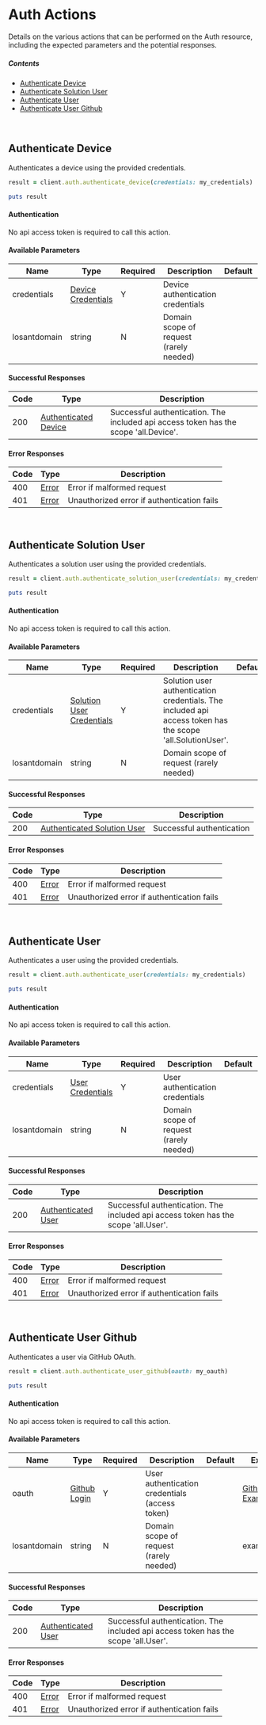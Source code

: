 # Auth Actions

Details on the various actions that can be performed on the
Auth resource, including the expected
parameters and the potential responses.

##### Contents

*   [Authenticate Device](#authenticate-device)
*   [Authenticate Solution User](#authenticate-solution-user)
*   [Authenticate User](#authenticate-user)
*   [Authenticate User Github](#authenticate-user-github)

<br/>

## Authenticate Device

Authenticates a device using the provided credentials.

```ruby
result = client.auth.authenticate_device(credentials: my_credentials)

puts result
```

#### Authentication
No api access token is required to call this action.

#### Available Parameters

| Name | Type | Required | Description | Default | Example |
| ---- | ---- | -------- | ----------- | ------- | ------- |
| credentials | [Device Credentials](_schemas.md#device-credentials) | Y | Device authentication credentials |  | [Device Credentials Example](_schemas.md#device-credentials-example) |
| losantdomain | string | N | Domain scope of request (rarely needed) |  | example.com |

#### Successful Responses

| Code | Type | Description |
| ---- | ---- | ----------- |
| 200 | [Authenticated Device](_schemas.md#authenticated-device) | Successful authentication. The included api access token has the scope &#x27;all.Device&#x27;. |

#### Error Responses

| Code | Type | Description |
| ---- | ---- | ----------- |
| 400 | [Error](_schemas.md#error) | Error if malformed request |
| 401 | [Error](_schemas.md#error) | Unauthorized error if authentication fails |

<br/>

## Authenticate Solution User

Authenticates a solution user using the provided credentials.

```ruby
result = client.auth.authenticate_solution_user(credentials: my_credentials)

puts result
```

#### Authentication
No api access token is required to call this action.

#### Available Parameters

| Name | Type | Required | Description | Default | Example |
| ---- | ---- | -------- | ----------- | ------- | ------- |
| credentials | [Solution User Credentials](_schemas.md#solution-user-credentials) | Y | Solution user authentication credentials. The included api access token has the scope &#x27;all.SolutionUser&#x27;. |  | [Solution User Credentials Example](_schemas.md#solution-user-credentials-example) |
| losantdomain | string | N | Domain scope of request (rarely needed) |  | example.com |

#### Successful Responses

| Code | Type | Description |
| ---- | ---- | ----------- |
| 200 | [Authenticated Solution User](_schemas.md#authenticated-solution-user) | Successful authentication |

#### Error Responses

| Code | Type | Description |
| ---- | ---- | ----------- |
| 400 | [Error](_schemas.md#error) | Error if malformed request |
| 401 | [Error](_schemas.md#error) | Unauthorized error if authentication fails |

<br/>

## Authenticate User

Authenticates a user using the provided credentials.

```ruby
result = client.auth.authenticate_user(credentials: my_credentials)

puts result
```

#### Authentication
No api access token is required to call this action.

#### Available Parameters

| Name | Type | Required | Description | Default | Example |
| ---- | ---- | -------- | ----------- | ------- | ------- |
| credentials | [User Credentials](_schemas.md#user-credentials) | Y | User authentication credentials |  | [User Credentials Example](_schemas.md#user-credentials-example) |
| losantdomain | string | N | Domain scope of request (rarely needed) |  | example.com |

#### Successful Responses

| Code | Type | Description |
| ---- | ---- | ----------- |
| 200 | [Authenticated User](_schemas.md#authenticated-user) | Successful authentication. The included api access token has the scope &#x27;all.User&#x27;. |

#### Error Responses

| Code | Type | Description |
| ---- | ---- | ----------- |
| 400 | [Error](_schemas.md#error) | Error if malformed request |
| 401 | [Error](_schemas.md#error) | Unauthorized error if authentication fails |

<br/>

## Authenticate User Github

Authenticates a user via GitHub OAuth.

```ruby
result = client.auth.authenticate_user_github(oauth: my_oauth)

puts result
```

#### Authentication
No api access token is required to call this action.

#### Available Parameters

| Name | Type | Required | Description | Default | Example |
| ---- | ---- | -------- | ----------- | ------- | ------- |
| oauth | [Github Login](_schemas.md#github-login) | Y | User authentication credentials (access token) |  | [Github Login Example](_schemas.md#github-login-example) |
| losantdomain | string | N | Domain scope of request (rarely needed) |  | example.com |

#### Successful Responses

| Code | Type | Description |
| ---- | ---- | ----------- |
| 200 | [Authenticated User](_schemas.md#authenticated-user) | Successful authentication. The included api access token has the scope &#x27;all.User&#x27;. |

#### Error Responses

| Code | Type | Description |
| ---- | ---- | ----------- |
| 400 | [Error](_schemas.md#error) | Error if malformed request |
| 401 | [Error](_schemas.md#error) | Unauthorized error if authentication fails |
